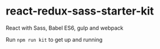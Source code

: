 # react-redux-sass-starter-kit

React with Sass, Babel ES6, gulp and webpack

Run ```npm run kit``` to get up and running
